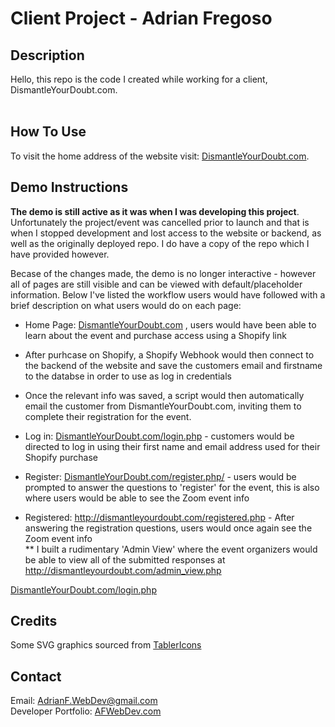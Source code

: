 # Client Project - Adrian Fregoso

## Description
<p>
    Hello, this repo is the code I created while working for a client, DismantleYourDoubt.com.<br><br>

</p>

## How To Use
<p>
    To visit the home address of the website visit: <a href="http://dismantleyourdoubt.com" target="_blank">DismantleYourDoubt.com</a>.
</p>
<p>

## Demo Instructions 
<p>
    <b>The demo is still active as it was when I was developing this project</b>. Unfortunately the project/event was cancelled prior to launch and that is when I stopped development and lost access to the website or backend, as well as the originally deployed repo. I do have a copy of the repo which I have provided however.
</p>

<p>
    Becase of the changes made, the demo is no longer interactive - however all of pages are still visible and can be viewed with default/placeholder information. Below I've listed the workflow users would have followed with a brief description on what users would do on each page:
</p>

- Home Page: <a href="http://DismantleYourDoubt.com" targer="_blank">DismantleYourDoubt.com</a> , users would have been able to learn about the event and purchase access using a Shopify link<br>

- After purhcase on Shopify, a Shopify Webhook would then connect to the backend of the website and save the customers email and firstname to the databse in order to use as log in credentials<br>

- Once the relevant info was saved, a script would then automatically email the customer from DismantleYourDoubt.com, inviting them to complete their registration for the event. 

- Log in: <a href="http://DismantleYourDoubt.com/login.php" targer="_blank">DismantleYourDoubt.com/login.php</a> - customers would be directed to log in using their first name and email address used for their Shopify purchase<br>

- Register: <a href="http://dismantleyourdoubt.com/register.php" targer="_blank">DismantleYourDoubt.com/register.php/</a> - users would be prompted to answer the questions to 'register' for the event, this is also where users would be able to see the Zoom event info<br>

- Registered: <a href="http://dismantleyourdoubt.com/registered.php" targer="_blank">http://dismantleyourdoubt.com/registered.php</a> - After answering the registration questions, users would once again see the Zoom event info<br>
** I built a rudimentary 'Admin View' where the event organizers would be able to view all of the submitted responses at 
<a href="http://dismantleyourdoubt.com/admin_view.php" targer="_blank">http://dismantleyourdoubt.com/admin_view.php</a>
    


<a href="http://DismantleYourDoubt.com/login.php" targer="_blank">DismantleYourDoubt.com/login.php</a>




## Credits
Some SVG graphics sourced from <a href="https://tablericons.com" target="_blank">TablerIcons</a><br>

## Contact
Email: AdrianF.WebDev@gmail.com<br>
Developer Portfolio: <a href="http://afwebdev.com" target="_blank">AFWebDev.com</a>
